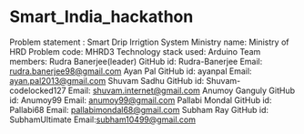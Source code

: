 # Smart_India_hackathon
Problem statement : Smart Drip Irrigtion System
Ministry name:  Ministry of HRD
Problem code: MHRD3
Technology stack used: Arduino
Team members:
Rudra Banerjee(leader)
GitHub id: Rudra-Banerjee Email: rudra.banerjee98@gmail.com
Ayan Pal
GitHub id: ayanpal Email: ayan.pal2013@gmail.com
Shuvam Sadhu
GitHub id: Shuvam-codelocked127  Email: shuvam.internet@gmail.com
Anumoy Ganguly
GitHub id: Anumoy99  Email: anumoy99@gmail.com
Pallabi Mondal
GitHub id: Pallabi68 Email: pallabimondal68@gmail.com
Subham Ray
GitHub id: SubhamUltimate Email:subham10499@gmail.com
